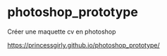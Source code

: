 # photoshop_prototype
Créer une maquette cv en photoshop


https://princessgirly.github.io/photoshop_prototype/
